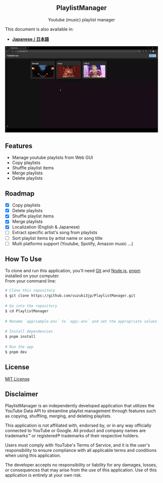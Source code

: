 <h2 align="center">PlaylistManager</h2>
<div align="center">Youtube (music) playlist manager</div>

This document is also available in:

- [**Japanese / 日本語**](README_ja.md)

![PlaylistManagerDemo](./assets/PlaylistManagerDemo.gif)

## Features
- Manage youtube playlists from Web GUI
- Copy playlists
- Shuffle playlist items
- Merge playlists
- Delete playlists

## Roadmap
- [x] Copy playlists
- [x] Delete playlists
- [x] Shuffle playlist items
- [x] Merge playlists
- [x] Localization (English & Japanese)
- [ ] Extract specific artist's song from playlists
- [ ] Sort playlist items by artist name or song title
- [ ] Multi platforms support (Youtube, Spotify, Amazon music ...)

## How To Use
To clone and run this application, you'll need [Git](https://git-scm.com) and [Node.js](https://nodejs.org/en/download/), [pnpm](https://pnpm.io/) installed on your computer.  
From your command line:
```bash
# Clone this repository
$ git clone https://github.com/suzuki3jp/PlaylistManager.git

# Go into the repository
$ cd PlaylistManager

# Rename `app/sample.env` to `app/.env` and set the appropriate values

# Install dependencies
$ pnpm install

# Run the app
$ pnpm dev
```
## License

[MIT License](./LICENSE)

## Disclaimer

PlaylistManager is an independently developed application that utilizes the YouTube Data API to streamline playlist management through features such as copying, shuffling, merging, and deleting playlists.

This application is not affiliated with, endorsed by, or in any way officially connected to YouTube or Google. All product and company names are trademarks™ or registered® trademarks of their respective holders.

Users must comply with YouTube's Terms of Service, and it is the user's responsibility to ensure compliance with all applicable terms and conditions when using this application.

The developer accepts no responsibility or liability for any damages, losses, or consequences that may arise from the use of this application. Use of this application is entirely at your own risk.